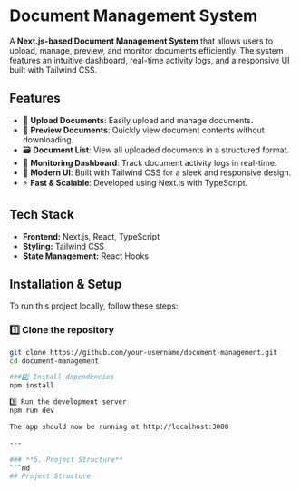 # Document Management System

A **Next.js-based Document Management System** that allows users to upload, manage, preview, and monitor documents efficiently. The system features an intuitive dashboard, real-time activity logs, and a responsive UI built with Tailwind CSS.

## Features

- 📂 **Upload Documents**: Easily upload and manage documents.
- 📜 **Preview Documents**: Quickly view document contents without downloading.
- 🗃️ **Document List**: View all uploaded documents in a structured format.
- 🚀 **Monitoring Dashboard**: Track document activity logs in real-time.
- 🎨 **Modern UI**: Built with Tailwind CSS for a sleek and responsive design.
- ⚡ **Fast & Scalable**: Developed using Next.js with TypeScript.

## Tech Stack

- **Frontend:** Next.js, React, TypeScript
- **Styling:** Tailwind CSS
- **State Management:** React Hooks
## Installation & Setup

To run this project locally, follow these steps:

### 1️⃣ Clone the repository
```bash
git clone https://github.com/your-username/document-management.git
cd document-management

###2️⃣ Install dependencies
npm install

3️⃣ Run the development server
npm run dev

The app should now be running at http://localhost:3000

---

### **5. Project Structure**
```md
## Project Structure


